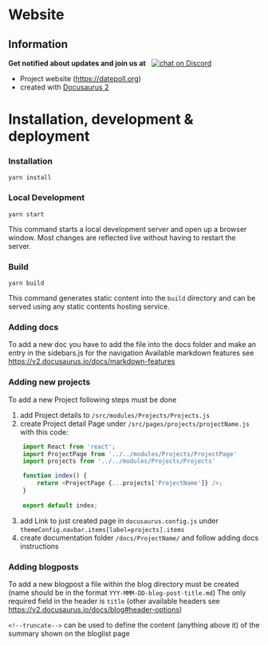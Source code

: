 # Website
## Information
**Get notified about updates and join us at** &nbsp;
<a href="https://discord.gg/Tc5kAH5zhH">
        <img src="https://img.shields.io/discord/697139052717146123?logo=discord&style=for-the-badge" alt="chat on Discord">
    </a>
</h4>

* Project website (https://datepoll.org)
* created with [Docusaurus 2](https://v2.docusaurus.io/)

# Installation, development & deployment
### Installation
```console
yarn install
```

### Local Development
```console
yarn start
```

This command starts a local development server and open up a browser window. Most changes are reflected live without having to restart the server.

### Build
```console
yarn build
```

This command generates static content into the `build` directory and can be served using any static contents hosting service.

### Adding docs
To add a new doc you have to add the file into the docs folder and make an entry in the sidebars.js for the navigation
Available markdown features see https://v2.docusaurus.io/docs/markdown-features

### Adding new projects
To add a new Project following steps must be done
1. add Project details to `/src/modules/Projects/Projects.js`
2. create Project detail Page under `/src/pages/projects/projectName.js` with this code:
```js
    import React from 'react';
    import ProjectPage from '../../modules/Projects/ProjectPage'
    import projects from '../../modules/Projects/Projects'

    function index() {
        return <ProjectPage {...projects['ProjectName']} />;
    }
    
    export default index;
```
3. add Link to just created page in `docusaurus.config.js` under `themeConfig.navbar.items[label=projects].items`
4. create documentation folder `/docs/ProjectName/` and follow adding docs instructions

### Adding blogposts
To add a new blogpost a file within the blog directory must be created (name should be in the format `YYY-MMM-DD-blog-post-title.md`)
The only required field in the header is `title` (other available headers see https://v2.docusaurus.io/docs/blog#header-options)

`<!--truncate-->` can be used to define the content (anything above it) of the summary shown on the bloglist page